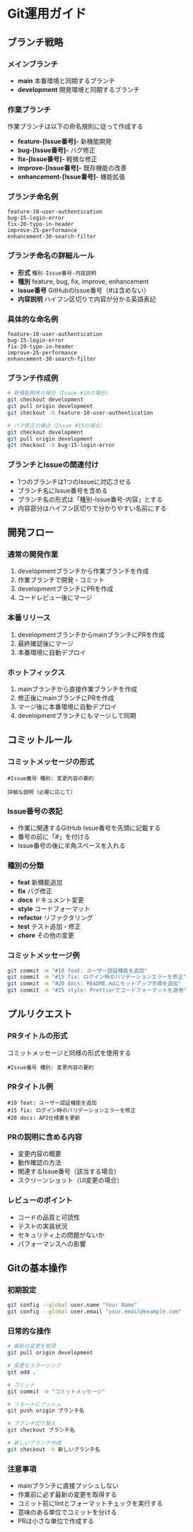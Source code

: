 # Git運用ガイド

## ブランチ戦略

### メインブランチ

- **main** 本番環境と同期するブランチ
- **development** 開発環境と同期するブランチ

### 作業ブランチ

作業ブランチは以下の命名規則に従って作成する

- **feature-[Issue番号]-** 新機能開発
- **bug-[Issue番号]-** バグ修正
- **fix-[Issue番号]-** 軽微な修正
- **improve-[Issue番号]-** 既存機能の改善
- **enhancement-[Issue番号]-** 機能拡張

### ブランチ命名例

```text
feature-10-user-authentication
bug-15-login-error
fix-20-typo-in-header
improve-25-performance
enhancement-30-search-filter
```

### ブランチ命名の詳細ルール

- **形式** `種別-Issue番号-内容説明`
- **種別** feature, bug, fix, improve, enhancement
- **Issue番号** GitHubのIssue番号（#は含めない）
- **内容説明** ハイフン区切りで内容が分かる英語表記

### 具体的な命名例

```text
feature-10-user-authentication
bug-15-login-error
fix-20-typo-in-header
improve-25-performance
enhancement-30-search-filter
```

### ブランチ作成例

```bash
# 新機能開発の場合（Issue #10の場合）
git checkout development
git pull origin development
git checkout -b feature-10-user-authentication

# バグ修正の場合（Issue #15の場合）
git checkout development
git pull origin development
git checkout -b bug-15-login-error
```

### ブランチとIssueの関連付け

- 1つのブランチは1つのIssueに対応させる
- ブランチ名にIssue番号を含める
- ブランチ名の形式は「種別-Issue番号-内容」とする
- 内容部分はハイフン区切りで分かりやすい名前にする

## 開発フロー

### 通常の開発作業

1. developmentブランチから作業ブランチを作成
2. 作業ブランチで開発・コミット
3. developmentブランチにPRを作成
4. コードレビュー後にマージ

### 本番リリース

1. developmentブランチからmainブランチにPRを作成
2. 最終確認後にマージ
3. 本番環境に自動デプロイ

### ホットフィックス

1. mainブランチから直接作業ブランチを作成
2. 修正後にmainブランチにPRを作成
3. マージ後に本番環境に自動デプロイ
4. developmentブランチにもマージして同期

## コミットルール

### コミットメッセージの形式

```text
#Issue番号 種別: 変更内容の要約

詳細な説明（必要に応じて）
```

### Issue番号の表記

- 作業に関連するGitHub Issue番号を先頭に記載する
- 番号の前に「#」を付ける
- Issue番号の後に半角スペースを入れる

### 種別の分類

- **feat** 新機能追加
- **fix** バグ修正
- **docs** ドキュメント変更
- **style** コードフォーマット
- **refactor** リファクタリング
- **test** テスト追加・修正
- **chore** その他の変更

### コミットメッセージ例

```bash
git commit -m "#10 feat: ユーザー認証機能を追加"
git commit -m "#15 fix: ログイン時のバリデーションエラーを修正"
git commit -m "#20 docs: README.mdにセットアップ手順を追加"
git commit -m "#25 style: Prettierでコードフォーマットを適用"
```

## プルリクエスト

### PRタイトルの形式

コミットメッセージと同様の形式を使用する

```text
#Issue番号 種別: 変更内容の要約
```

### PRタイトル例

```text
#10 feat: ユーザー認証機能を追加
#15 fix: ログイン時のバリデーションエラーを修正
#20 docs: API仕様書を更新
```

### PRの説明に含める内容

- 変更内容の概要
- 動作確認の方法
- 関連するIssue番号（該当する場合）
- スクリーンショット（UI変更の場合）

### レビューのポイント

- コードの品質と可読性
- テストの実装状況
- セキュリティ上の問題がないか
- パフォーマンスへの影響

## Gitの基本操作

### 初期設定

```bash
git config --global user.name "Your Name"
git config --global user.email "your.email@example.com"
```

### 日常的な操作

```bash
# 最新の変更を取得
git pull origin development

# 変更をステージング
git add .

# コミット
git commit -m "コミットメッセージ"

# リモートにプッシュ
git push origin ブランチ名

# ブランチ切り替え
git checkout ブランチ名

# 新しいブランチ作成
git checkout -b 新しいブランチ名
```

### 注意事項

- mainブランチに直接プッシュしない
- 作業前に必ず最新の変更を取得する
- コミット前にlintとフォーマットチェックを実行する
- 意味のある単位でコミットを分ける
- PRは小さな単位で作成する
